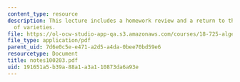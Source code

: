 ```yaml
---
content_type: resource
description: This lecture includes a homework review and a return to the discussion
  of varieties.
file: https://ol-ocw-studio-app-qa.s3.amazonaws.com/courses/18-725-algebraic-geometry-fall-2003/191651a5b39a88a1a3a110873da6a93e_notes100203.pdf
file_type: application/pdf
parent_uid: 7d6e0c5e-e471-a2d5-a4da-0bee70bd59e6
resourcetype: Document
title: notes100203.pdf
uid: 191651a5-b39a-88a1-a3a1-10873da6a93e
---
```

